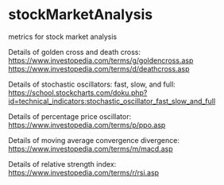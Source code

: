 # stockMarketAnalysis
metrics for stock market analysis

Details of golden cross and death cross: 
https://www.investopedia.com/terms/g/goldencross.asp
https://www.investopedia.com/terms/d/deathcross.asp

Details of stochastic oscillators: fast, slow, and full:
https://school.stockcharts.com/doku.php?id=technical_indicators:stochastic_oscillator_fast_slow_and_full

Details of percentage price oscillator:
https://www.investopedia.com/terms/p/ppo.asp

Details of moving average convergence divergence:
https://www.investopedia.com/terms/m/macd.asp

Details of relative strength index:
https://www.investopedia.com/terms/r/rsi.asp
